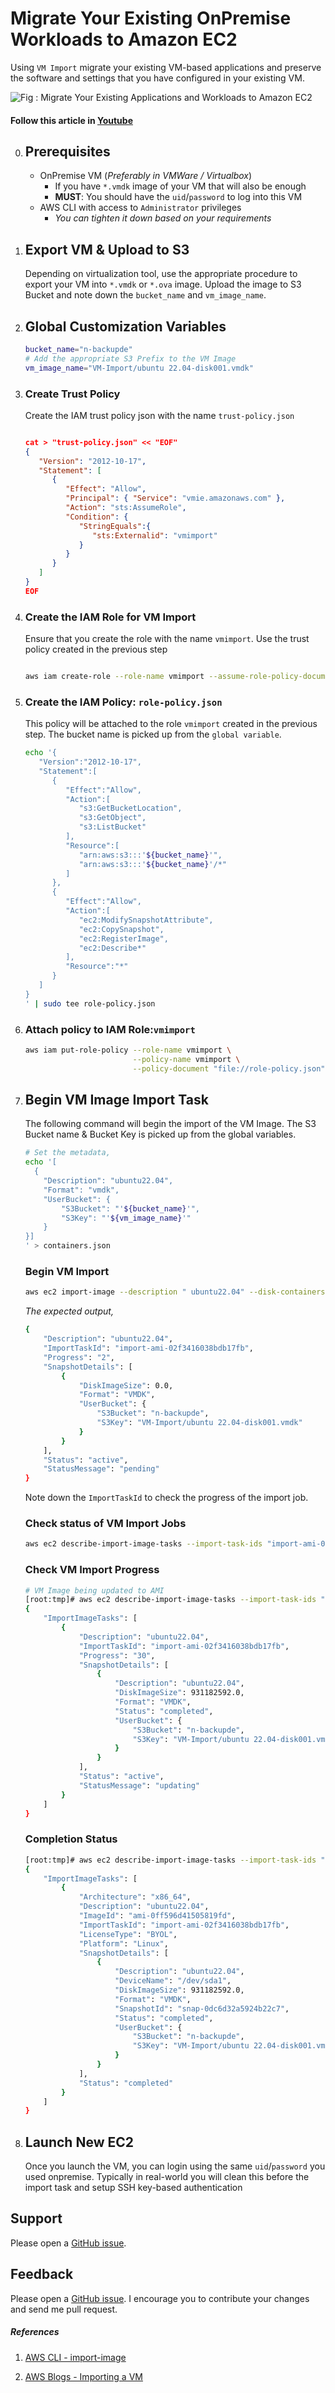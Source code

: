 # Migrate Your Existing OnPremise Workloads to Amazon EC2

Using `VM Import` migrate your existing VM-based applications and preserve the software and settings that you have configured in your existing VM.

![Fig : Migrate Your Existing Applications and Workloads to Amazon EC2](https://raw.githubusercontent.com/miztiik/server-migration-onprem-to-aws/master/images/miztiik-server-migration-onprem-to-aws-2.png)

#### Follow this article in [Youtube](https://youtu.be/buzusNljpy4)

0. ## Prerequisites

    - OnPremise VM (_Preferably in VMWare / Virtualbox_)
        - If you have `*.vmdk` image of your VM that will also be enough
        - **MUST**: You should have the `uid`/`password` to log into this VM
    - AWS CLI with access to `Administrator` privileges
        - _You can tighten it down based on your requirements_

1. ## Export VM & Upload to S3

    Depending on virtualization tool, use the appropriate procedure to export your VM into `*.vmdk` or `*.ova` image. Upload the image to S3 Bucket and note down the `bucket_name` and `vm_image_name`.

1. ## Global Customization Variables

    ```sh
    bucket_name="n-backupde"
    # Add the appropriate S3 Prefix to the VM Image
    vm_image_name="VM-Import/ubuntu 22.04-disk001.vmdk"
    ```

1. ### Create Trust Policy

    Create the IAM trust policy json with the name `trust-policy.json`

    ```json

    cat > "trust-policy.json" << "EOF"
    {
       "Version": "2012-10-17",
       "Statement": [
          {
             "Effect": "Allow",
             "Principal": { "Service": "vmie.amazonaws.com" },
             "Action": "sts:AssumeRole",
             "Condition": {
                "StringEquals":{
                   "sts:Externalid": "vmimport"
                }
             }
          }
       ]
    }
    EOF
    ```

1. ### Create the IAM Role for VM Import

    Ensure that you create the role with the name `vmimport`. Use the trust policy created in the previous step

    ```sh

    aws iam create-role --role-name vmimport --assume-role-policy-document "file://trust-policy.json"
    ```

1. ### Create the IAM Policy: `role-policy.json`

    This policy will be attached to the role `vmimport` created in the previous step. The bucket name is picked up from the `global variable`.

    ```sh
    echo '{
       "Version":"2012-10-17",
       "Statement":[
          {
             "Effect":"Allow",
             "Action":[
                "s3:GetBucketLocation",
                "s3:GetObject",
                "s3:ListBucket" 
             ],
             "Resource":[
                "arn:aws:s3:::'${bucket_name}'",
                "arn:aws:s3:::'${bucket_name}'/*"
             ]
          },
          {
             "Effect":"Allow",
             "Action":[
                "ec2:ModifySnapshotAttribute",
                "ec2:CopySnapshot",
                "ec2:RegisterImage",
                "ec2:Describe*"
             ],
             "Resource":"*"
          }
       ]
    }
    ' | sudo tee role-policy.json
    ```

1. ### Attach policy to IAM Role:`vmimport`

    ```sh
    aws iam put-role-policy --role-name vmimport \
                            --policy-name vmimport \
                            --policy-document "file://role-policy.json"
    ```

1. ## Begin VM Image Import Task

    The following command will begin the import of the VM Image. The S3 Bucket name & Bucket Key is picked up from the global variables.

    ```sh
    # Set the metadata, 
    echo '[
      {
        "Description": "ubuntu22.04",
        "Format": "vmdk",
        "UserBucket": {
            "S3Bucket": "'${bucket_name}'",
            "S3Key": "'${vm_image_name}'"
        }
    }]
    ' > containers.json
    ```

    ###  Begin VM Import

      ```sh
      aws ec2 import-image --description " ubuntu22.04" --disk-containers "file://containers.json"
      ```

      _The expected output,_

      ```sh
      {
          "Description": "ubuntu22.04",
          "ImportTaskId": "import-ami-02f3416038bdb17fb",
          "Progress": "2",
          "SnapshotDetails": [
              {
                  "DiskImageSize": 0.0,
                  "Format": "VMDK",
                  "UserBucket": {
                      "S3Bucket": "n-backupde",
                      "S3Key": "VM-Import/ubuntu 22.04-disk001.vmdk"
                  }
              }
          ],
          "Status": "active",
          "StatusMessage": "pending"
      }
      ```

      Note down the `ImportTaskId` to check the progress of the import job.

    ### Check status of VM Import Jobs

      ```sh
      aws ec2 describe-import-image-tasks --import-task-ids "import-ami-02f3416038bdb17fb"
      ```

    ### Check VM Import Progress

      ```sh
      # VM Image being updated to AMI
      [root:tmp]# aws ec2 describe-import-image-tasks --import-task-ids "import-ami-02f3416038bdb17fb"
      {
          "ImportImageTasks": [
              {
                  "Description": "ubuntu22.04",
                  "ImportTaskId": "import-ami-02f3416038bdb17fb",
                  "Progress": "30",
                  "SnapshotDetails": [
                      {
                          "Description": "ubuntu22.04",
                          "DiskImageSize": 931182592.0,
                          "Format": "VMDK",
                          "Status": "completed",
                          "UserBucket": {
                              "S3Bucket": "n-backupde",
                              "S3Key": "VM-Import/ubuntu 22.04-disk001.vmdk"
                          }
                      }
                  ],
                  "Status": "active",
                  "StatusMessage": "updating"
              }
          ]
      }
      ```

    ### Completion Status

      ```sh
      [root:tmp]# aws ec2 describe-import-image-tasks --import-task-ids "import-ami-02f3416038bdb17fb"
      {
          "ImportImageTasks": [
              {
                  "Architecture": "x86_64",
                  "Description": "ubuntu22.04",
                  "ImageId": "ami-0ff596d41505819fd",
                  "ImportTaskId": "import-ami-02f3416038bdb17fb",
                  "LicenseType": "BYOL",
                  "Platform": "Linux",
                  "SnapshotDetails": [
                      {
                          "Description": "ubuntu22.04",
                          "DeviceName": "/dev/sda1",
                          "DiskImageSize": 931182592.0,
                          "Format": "VMDK",
                          "SnapshotId": "snap-0dc6d32a5924b22c7",
                          "Status": "completed",
                          "UserBucket": {
                              "S3Bucket": "n-backupde",
                              "S3Key": "VM-Import/ubuntu 22.04-disk001.vmdk"
                          }
                      }
                  ],
                  "Status": "completed"
              }
          ]
      }
      ```

1. ## Launch New EC2

    Once you launch the VM, you can login using the same `uid`/`password` you used onpremise. Typically in real-world you will clean this before the import task and setup SSH key-based authentication

## Support

Please open a [GitHub issue](https://github.com/miztiik/server-migration-onprem-to-aws/issues/new).

## Feedback

Please open a [GitHub issue](https://github.com/miztiik/server-migration-onprem-to-aws/issues/new). I encourage you to contribute your changes and send me pull request.

##### References

1. [AWS CLI - import-image](https://docs.aws.amazon.com/cli/latest/reference/ec2/import-image.html)

1. [AWS Blogs - Importing a VM](https://docs.aws.amazon.com/vm-import/latest/userguide/vmimport-image-import.html#import-vm)
